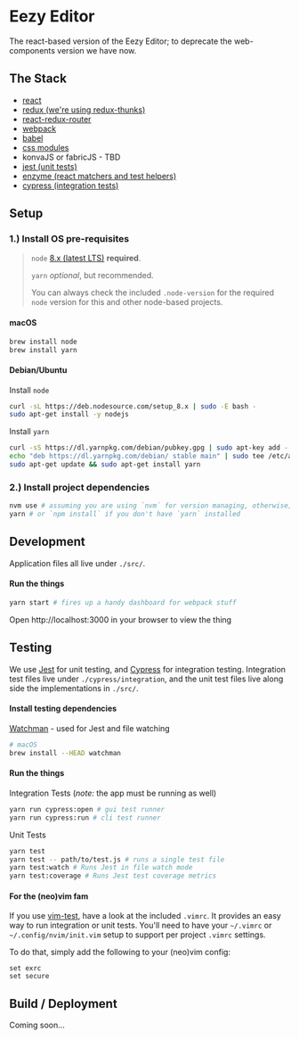 # Eezy Editor

The react-based version of the Eezy Editor; to deprecate the web-components version we have now.

## The Stack

- [react](https://reactjs.org/)
- [redux (we're using redux-thunks)](https://redux.js.org/)
- [react-redux-router](https://github.com/ReactTraining/react-router/tree/master/packages/react-router-redux)
- [webpack](https://webpack.js.org/)
- [babel](https://babeljs.io/)
- [css modules](https://github.com/css-modules/css-modules)
- konvaJS or fabricJS - TBD
- [jest (unit tests)](https://facebook.github.io/jest/)
- [enzyme (react matchers and test helpers)](https://github.com/airbnb/enzyme)
- [cypress (integration tests)](https://www.cypress.io/)

## Setup

### 1.)  Install OS pre-requisites

> `node` [8.x (latest LTS)](https://github.com/nodejs/Release#release-schedule) **required**.
>
> `yarn` *optional*, but recommended.
>
> You can always check the included `.node-version` for the required `node` version for this and other node-based projects.

#### macOS

```sh
brew install node
brew install yarn
```

#### Debian/Ubuntu

Install `node`

```sh
curl -sL https://deb.nodesource.com/setup_8.x | sudo -E bash -
sudo apt-get install -y nodejs
```

Install `yarn`

```sh
curl -sS https://dl.yarnpkg.com/debian/pubkey.gpg | sudo apt-key add -
echo "deb https://dl.yarnpkg.com/debian/ stable main" | sudo tee /etc/apt/sources.list.d/yarn.list
sudo apt-get update && sudo apt-get install yarn
```

### 2.)  Install project dependencies

```sh
nvm use # assuming you are using `nvm` for version managing, otherwise, make sure you are using `node-8.x`
yarn # or `npm install` if you don't have `yarn` installed
```

## Development

Application files all live under `./src/`.

#### Run the things

```sh
yarn start # fires up a handy dashboard for webpack stuff
```

Open http://localhost:3000 in your browser to view the thing

## Testing

We use [Jest](https://facebook.github.io/jest/docs/en/tutorial-react.html) for unit testing, and [Cypress](https://cypress.io) for integration testing. Integration test files live under `./cypress/integration`, and the unit test files live along side the implementations in `./src/`.

#### Install testing dependencies

[Watchman](https://facebook.github.io/watchman/docs/install.html) - used for Jest and file watching

```sh
# macOS
brew install --HEAD watchman
```

#### Run the things

Integration Tests (*note:* the app must be running as well)

```sh
yarn run cypress:open # gui test runner
yarn run cypress:run # cli test runner
```

Unit Tests

```sh
yarn test
yarn test -- path/to/test.js # runs a single test file
yarn test:watch # Runs Jest in file watch mode
yarn test:coverage # Runs Jest test coverage metrics
```

#### For the (neo)vim fam

If you use [vim-test](https://github.com/janko-m/vim-test), have a look at the included `.vimrc`. It provides an easy way to run integration or unit tests. You'll need to have your `~/.vimrc` or `~/.config/nvim/init.vim` setup to support per project `.vimrc` settings.

To do that, simply add the following to your (neo)vim config:

```viml
set exrc
set secure
```

## Build / Deployment

Coming soon...
